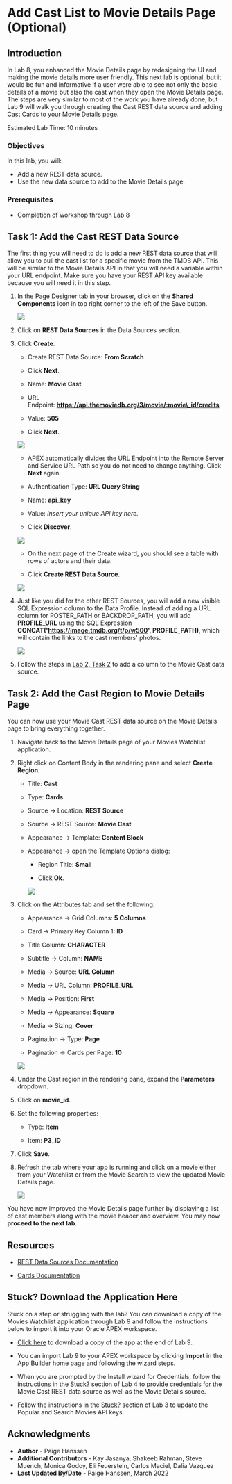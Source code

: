 # Add Cast List to Movie Details Page (Optional)

## Introduction
In Lab 8, you enhanced the Movie Details page by redesigning the UI and making the movie details more user friendly. This next lab is optional, but it would be fun and informative if a user were able to see not only the basic details of a movie but also the cast when they open the Movie Details page. The steps are very similar to most of the work you have already done, but Lab 9 will walk you through creating the Cast REST data source and adding Cast Cards to your Movie Details page.

Estimated Lab Time: 10 minutes

### Objectives
In this lab, you will:  
- Add a new REST data source.  
- Use the new data source to add to the Movie Details page.

### Prerequisites
- Completion of workshop through Lab 8

## Task 1: Add the Cast REST Data Source
The first thing you will need to do is add a new REST data source that will allow you to pull the cast list for a specific movie from the TMDB API. This will be similar to the Movie Details API in that you will need a variable within your URL endpoint. Make sure you have your REST API key available because you will need it in this step.

1. In the Page Designer tab in your browser, click on the **Shared Components** icon in top right corner to the left of the Save button.

    ![](images/click-shared-components-edit.png " ")

2. Click on **REST Data Sources** in the Data Sources section.

3. Click **Create**.

    * Create REST Data Source: **From Scratch**

    * Click **Next**.

    * Name: **Movie Cast**

    * URL Endpoint: **https://api.themoviedb.org/3/movie/:movie\_id/credits**

    * Value: **505**

    * Click **Next**.

    ![](images/create-cast-source-step-2-edit.png " ")

    * APEX automatically divides the URL Endpoint into the Remote Server and Service URL Path so you do not need to change anything. Click **Next** again.
    
    * Authentication Type: **URL Query String**

    * Name: **api\_key**

    * Value: *Insert your unique API key here.*

    * Click **Discover**.

    ![](images/create-cast-source-auth-edit.png " ")
    
    * On the next page of the Create wizard, you should see a table with rows of actors and their data.

    * Click **Create REST Data Source**.

    ![](images/discover-cast-edit.png " ")
    
4. Just like you did for the other REST Sources, you will add a new visible SQL Expression column to the Data Profile. Instead of adding a URL column for POSTER\_PATH or BACKDROP\_PATH, you will add **PROFILE\_URL** using the SQL Expression **CONCAT('https://image.tmdb.org/t/p/w500', PROFILE_PATH)**, which will contain the links to the cast members' photos.

    ![](images/add-profile-edit.png " ")

5. Follow the steps in <a href="?lab=creating-rest-sources#Task2:EditTheRESTSourceDataProfile" target="_blank">Lab 2, Task 2</a> to add a column to the Movie Cast data source.

## Task 2: Add the Cast Region to Movie Details Page
You can now use your Movie Cast REST data source on the Movie Details page to bring everything together.

1. Navigate back to the Movie Details page of your Movies Watchlist application.

2. Right click on Content Body in the rendering pane and select **Create Region**.

    * Title: **Cast**

    * Type: **Cards**

    * Source → Location: **REST Source**

    * Source → REST Source: **Movie Cast**

    * Appearance → Template: **Content Block**

    * Appearance → open the Template Options dialog:

        - Region Title: **Small**

        - Click **Ok**.

        ![](images/cast-region-template-options-edit.png " ")

3. Click on the Attributes tab and set the following:

    * Appearance → Grid Columns: **5 Columns**

    * Card → Primary Key Column 1: **ID**

    * Title Column: **CHARACTER**

    * Subtitle → Column: **NAME**

    * Media → Source: **URL Column**

    * Media → URL Column: **PROFILE\_URL**

    * Media → Position: **First**

    * Media → Appearance: **Square**

    * Media → Sizing: **Cover**

    * Pagination → Type: **Page**

    * Pagination → Cards per Page: **10**

    ![](images/cast-attributes-scrolling-edit.png " ")

4. Under the Cast region in the rendering pane, expand the **Parameters** dropdown.

5. Click on **movie\_id**.

6. Set the following properties:

    * Type: **Item**

    * Item: **P3\_ID**

7. Click **Save**.

8. Refresh the tab where your app is running and click on a movie either from your Watchlist or from the Movie Search to view the updated Movie Details page.

    ![](images/cast-app-view.png " ")

You have now improved the Movie Details page further by displaying a list of cast members along with the movie header and overview. You may now **proceed to the next lab**.

## Resources

- [REST Data Sources Documentation](https://docs.oracle.com/en/database/oracle/application-express/21.1/htmdb/managing-REST-data-sources.html#GUID-93D7A596-03A9-48AF-9FC9-6538BCC25DED)  

- [Cards Documentation](https://docs.oracle.com/en/database/oracle/application-express/21.1/htmdb/managing-cards.html#GUID-0F5699C1-D198-4951-9E9C-175F6D79936B)  

## Stuck? Download the Application Here
Stuck on a step or struggling with the lab? You can download a copy of the Movies Watchlist application through Lab 9 and follow the instructions below to import it into your Oracle APEX workspace.

- [Click here](./files/lab9.sql) to download a copy of the app at the end of Lab 9.

- You can import Lab 9 to your APEX workspace by clicking **Import** in the App Builder home page and following the wizard steps.

- When you are prompted by the Install wizard for Credentials, follow the instructions in the <a href="?lab=creating-movie-details-page#Stuck?DownloadtheApplicationHere" target="_blank">Stuck?</a> section of Lab 4 to provide credentials for the Movie Cast REST data source as well as the Movie Details source.

- Follow the instructions in the <a href="?lab=creating-movie-search-page#Stuck?DownloadtheApplicationHere" target="_blank">Stuck?</a> section of Lab 3 to update the Popular and Search Movies API keys.

## Acknowledgments

- **Author** - Paige Hanssen
- **Additional Contributors** - Kay Jasanya, Shakeeb Rahman, Steve Muench, Monica Godoy, Eli Feuerstein, Carlos Maciel, Dalia Vazquez
- **Last Updated By/Date** - Paige Hanssen, March 2022